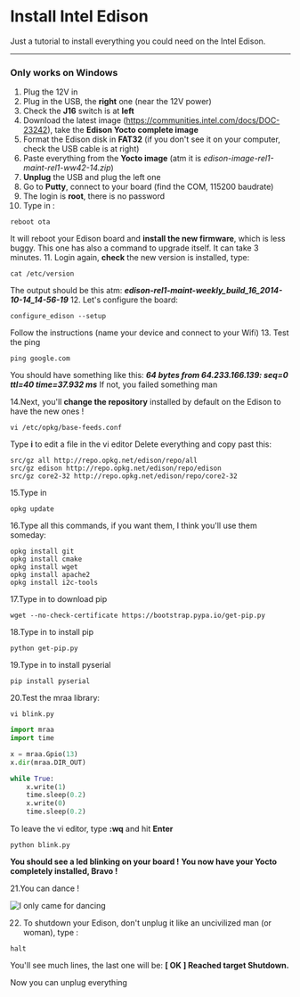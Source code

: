Install Intel Edison
===================

Just a tutorial to install everything you could need on the Intel Edison.

------
### Only works on Windows

1. Plug the 12V in
2. Plug in the USB, the **right** one (near the 12V power)
3. Check the **J16** switch is at **left**
4. Download the latest image (https://communities.intel.com/docs/DOC-23242), take the **Edison Yocto complete image**
5. Format the Edison disk in **FAT32** (if you don't see it on your computer, check the USB cable is at right)
6. Paste everything from the **Yocto image** (atm it is *edison-image-rel1-maint-rel1-ww42-14.zip*)
7. **Unplug** the USB and plug the left one
8. Go to **Putty**, connect to your board (find the COM, 115200 baudrate)
9. The login is **root**, there is no password
10. Type in :
```shell
reboot ota
```
It will reboot your Edison board and **install the new firmware**, which is less buggy. This one has also a command to upgrade itself. It can take 3 minutes.
11. Login again, **check** the new version is installed, type:
```shell
cat /etc/version
```
The output should be this atm:
**_edison-rel1-maint-weekly_build_16_2014-10-14_14-56-19_**
12. Let's configure the board:
```shell
configure_edison --setup
```
Follow the instructions (name your device and connect to your Wifi)
13. Test the ping
```shell
ping google.com
```
You should have something like this:
**_64 bytes from 64.233.166.139: seq=0 ttl=40 time=37.932 ms_**
If not, you failed something man

14.Next, you'll **change the repository** installed by default on the Edison to have the new ones !
``` shell
vi /etc/opkg/base-feeds.conf
```
Type **i** to edit a file in the vi editor
Delete everything and copy past this:
``` shell
src/gz all http://repo.opkg.net/edison/repo/all
src/gz edison http://repo.opkg.net/edison/repo/edison
src/gz core2-32 http://repo.opkg.net/edison/repo/core2-32
```
15.Type in
``` shell
opkg update
```
16.Type all this commands, if you want them, I think you'll use them someday:
``` shell
opkg install git
opkg install cmake
opkg install wget
opkg install apache2
opkg install i2c-tools
```
17.Type in to download pip 
``` shell
wget --no-check-certificate https://bootstrap.pypa.io/get-pip.py
```
18.Type in to install pip 
``` shell
python get-pip.py
```
19.Type in to install pyserial
``` shell
pip install pyserial
```
20.Test the mraa library:
``` shell
vi blink.py
```

``` python
import mraa
import time

x = mraa.Gpio(13)
x.dir(mraa.DIR_OUT)

while True:
    x.write(1)
    time.sleep(0.2)
    x.write(0)
    time.sleep(0.2)
```

To leave the vi editor, type **:wq** and hit **Enter**

```shell
python blink.py
```
**You should see a led blinking on your board !**
**You now have your Yocto completely installed, Bravo !**

21.You can dance !

![I only came for dancing](https://38.media.tumblr.com/d7437511768f006890aa4af9d564ef13/tumblr_n46jgnVMt41savhp7o3_400.gif)

22. To shutdown your Edison, don't unplug it like an uncivilized man (or woman), type :

``` shell
halt
```
You'll see much lines, the last one will be:
**[  OK  ] Reached target Shutdown.**

Now you can unplug everything